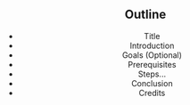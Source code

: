 <div align="center">
  
## Outline

- Title
- Introduction
- Goals (Optional)
- Prerequisites
- Steps...
- Conclusion
- Credits

</div>
